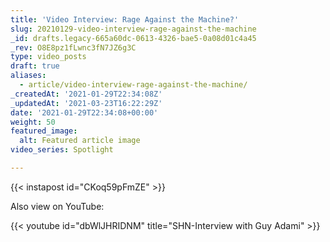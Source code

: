 ```yaml
---
title: 'Video Interview: Rage Against the Machine?'
slug: 20210129-video-interview-rage-against-the-machine
_id: drafts.legacy-665a60dc-0613-4326-bae5-0a08d01c4a45
_rev: O8E8pz1fLwnc3fN7JZ6g3C
type: video_posts
draft: true
aliases:
  - article/video-interview-rage-against-the-machine/
_createdAt: '2021-01-29T22:34:08Z'
_updatedAt: '2021-03-23T16:22:29Z'
date: '2021-01-29T22:34:08+00:00'
weight: 50
featured_image:
  alt: Featured article image
video_series: Spotlight

---
```

{{< instapost id="CKoq59pFmZE" >}}

Also view on YouTube:

{{< youtube id="dbWlJHRIDNM" title="SHN-Interview with Guy Adami" >}}